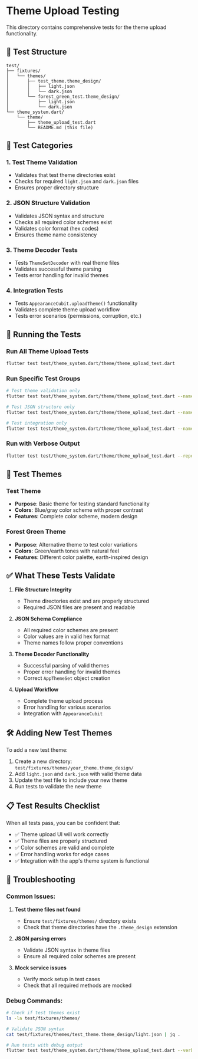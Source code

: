 # Theme Upload Testing

This directory contains comprehensive tests for the theme upload functionality.

## 📁 Test Structure

```
test/
├── fixtures/
│   └── themes/
│       ├── test_theme.theme_design/
│       │   ├── light.json
│       │   └── dark.json
│       └── forest_green_test.theme_design/
│           ├── light.json
│           └── dark.json
└── theme_system.dart/
    └── theme/
        ├── theme_upload_test.dart
        └── README.md (this file)
```

## 🧪 Test Categories

### 1. **Test Theme Validation**
- Validates that test theme directories exist
- Checks for required `light.json` and `dark.json` files
- Ensures proper directory structure

### 2. **JSON Structure Validation**
- Validates JSON syntax and structure
- Checks all required color schemes exist
- Validates color format (hex codes)
- Ensures theme name consistency

### 3. **Theme Decoder Tests**
- Tests `ThemeSetDecoder` with real theme files
- Validates successful theme parsing
- Tests error handling for invalid themes

### 4. **Integration Tests**
- Tests `AppearanceCubit.uploadTheme()` functionality
- Validates complete theme upload workflow
- Tests error scenarios (permissions, corruption, etc.)

## 🚀 Running the Tests

### Run All Theme Upload Tests
```bash
flutter test test/theme_system.dart/theme/theme_upload_test.dart
```

### Run Specific Test Groups
```bash
# Test theme validation only
flutter test test/theme_system.dart/theme/theme_upload_test.dart --name "Test Theme Validation"

# Test JSON structure only
flutter test test/theme_system.dart/theme/theme_upload_test.dart --name "Theme JSON Structure Validation"

# Test integration only
flutter test test/theme_system.dart/theme/theme_upload_test.dart --name "Theme Upload Integration Tests"
```

### Run with Verbose Output
```bash
flutter test test/theme_system.dart/theme/theme_upload_test.dart --reporter=expanded
```

## 🎨 Test Themes

### **Test Theme**
- **Purpose**: Basic theme for testing standard functionality
- **Colors**: Blue/gray color scheme with proper contrast
- **Features**: Complete color scheme, modern design

### **Forest Green Theme**
- **Purpose**: Alternative theme to test color variations
- **Colors**: Green/earth tones with natural feel
- **Features**: Different color palette, earth-inspired design

## ✅ What These Tests Validate

1. **File Structure Integrity**
   - Theme directories exist and are properly structured
   - Required JSON files are present and readable

2. **JSON Schema Compliance**
   - All required color schemes are present
   - Color values are in valid hex format
   - Theme names follow proper conventions

3. **Theme Decoder Functionality**
   - Successful parsing of valid themes
   - Proper error handling for invalid themes
   - Correct `AppThemeSet` object creation

4. **Upload Workflow**
   - Complete theme upload process
   - Error handling for various scenarios
   - Integration with `AppearanceCubit`

## 🛠 Adding New Test Themes

To add a new test theme:

1. Create a new directory: `test/fixtures/themes/your_theme.theme_design/`
2. Add `light.json` and `dark.json` with valid theme data
3. Update the test file to include your new theme
4. Run tests to validate the new theme

## 📋 Test Results Checklist

When all tests pass, you can be confident that:

- ✅ Theme upload UI will work correctly
- ✅ Theme files are properly structured
- ✅ Color schemes are valid and complete
- ✅ Error handling works for edge cases
- ✅ Integration with the app's theme system is functional

## 🐛 Troubleshooting

### Common Issues:

1. **Test theme files not found**
   - Ensure `test/fixtures/themes/` directory exists
   - Check that theme directories have the `.theme_design` extension

2. **JSON parsing errors**
   - Validate JSON syntax in theme files
   - Ensure all required color schemes are present

3. **Mock service issues**
   - Verify mock setup in test cases
   - Check that all required methods are mocked

### Debug Commands:
```bash
# Check if test themes exist
ls -la test/fixtures/themes/

# Validate JSON syntax
cat test/fixtures/themes/test_theme.theme_design/light.json | jq .

# Run tests with debug output
flutter test test/theme_system.dart/theme/theme_upload_test.dart --verbose
``` 